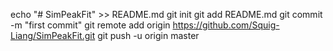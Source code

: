 echo "# SimPeakFit" >> README.md
git init
git add README.md
git commit -m "first commit"
git remote add origin https://github.com/Squig-Liang/SimPeakFit.git
git push -u origin master
